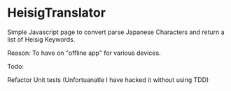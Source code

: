 HeisigTranslator
================

Simple Javascript page to convert parse Japanese Characters and return a list of Heisig Keywords.



Reason:
To have on "offline app" for various devices.

Todo:

Refactor 
Unit tests (Unfortuanatle I have hacked it without using TDD)
